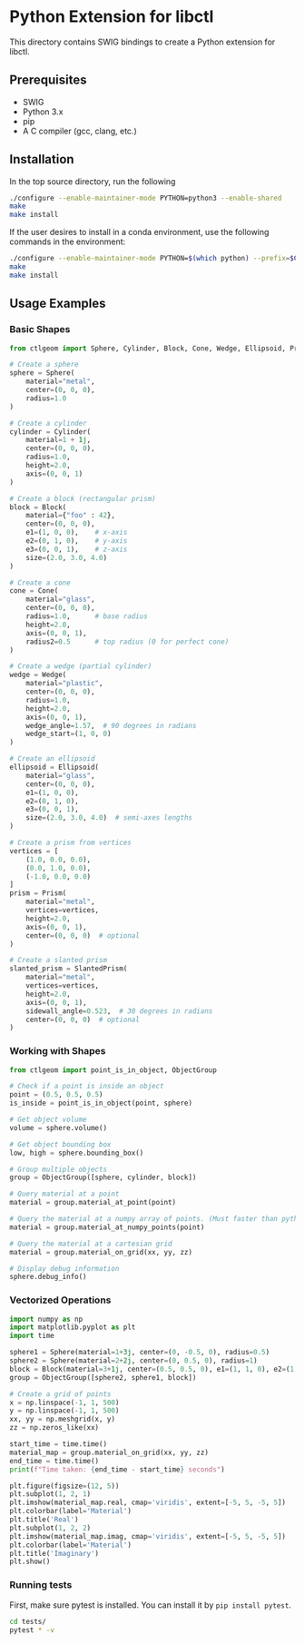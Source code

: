 # Python Extension for libctl

This directory contains SWIG bindings to create a Python extension for libctl.

## Prerequisites
- SWIG
- Python 3.x
- pip
- A C compiler (gcc, clang, etc.)

## Installation

In the top source directory, run the following
```bash
./configure --enable-maintainer-mode PYTHON=python3 --enable-shared
make
make install
```

If the user desires to install in a conda environment, use the following commands in the environment:
```bash
./configure --enable-maintainer-mode PYTHON=$(which python) --prefix=$CONDA_PREFIX --enable-shared
make
make install
```

## Usage Examples

### Basic Shapes

```python
from ctlgeom import Sphere, Cylinder, Block, Cone, Wedge, Ellipsoid, Prism, SlantedPrism

# Create a sphere
sphere = Sphere(
    material="metal",
    center=(0, 0, 0),
    radius=1.0
)

# Create a cylinder
cylinder = Cylinder(
    material=1 + 1j,
    center=(0, 0, 0),
    radius=1.0,
    height=2.0,
    axis=(0, 0, 1)
)

# Create a block (rectangular prism)
block = Block(
    material={"foo" : 42},
    center=(0, 0, 0),
    e1=(1, 0, 0),    # x-axis
    e2=(0, 1, 0),    # y-axis
    e3=(0, 0, 1),    # z-axis
    size=(2.0, 3.0, 4.0)
)

# Create a cone
cone = Cone(
    material="glass",
    center=(0, 0, 0),
    radius=1.0,      # base radius
    height=2.0,
    axis=(0, 0, 1),
    radius2=0.5      # top radius (0 for perfect cone)
)

# Create a wedge (partial cylinder)
wedge = Wedge(
    material="plastic",
    center=(0, 0, 0),
    radius=1.0,
    height=2.0,
    axis=(0, 0, 1),
    wedge_angle=1.57,  # 90 degrees in radians
    wedge_start=(1, 0, 0)
)

# Create an ellipsoid
ellipsoid = Ellipsoid(
    material="glass",
    center=(0, 0, 0),
    e1=(1, 0, 0),
    e2=(0, 1, 0),
    e3=(0, 0, 1),
    size=(2.0, 3.0, 4.0)  # semi-axes lengths
)

# Create a prism from vertices
vertices = [
    (1.0, 0.0, 0.0),
    (0.0, 1.0, 0.0),
    (-1.0, 0.0, 0.0)
]
prism = Prism(
    material="metal",
    vertices=vertices,
    height=2.0,
    axis=(0, 0, 1),
    center=(0, 0, 0)  # optional
)

# Create a slanted prism
slanted_prism = SlantedPrism(
    material="metal",
    vertices=vertices,
    height=2.0,
    axis=(0, 0, 1),
    sidewall_angle=0.523,  # 30 degrees in radians
    center=(0, 0, 0)  # optional
)
```

### Working with Shapes

```python
from ctlgeom import point_is_in_object, ObjectGroup

# Check if a point is inside an object
point = (0.5, 0.5, 0.5)
is_inside = point_is_in_object(point, sphere)

# Get object volume
volume = sphere.volume()

# Get object bounding box
low, high = sphere.bounding_box()

# Group multiple objects
group = ObjectGroup([sphere, cylinder, block])

# Query material at a point
material = group.material_at_point(point)

# Query the material at a numpy array of points. (Must faster than python loops!)
material = group.material_at_numpy_points(point)

# Query the material at a cartesian grid
material = group.material_on_grid(xx, yy, zz)

# Display debug information
sphere.debug_info()
```

### Vectorized Operations

```python
import numpy as np
import matplotlib.pyplot as plt
import time 

sphere1 = Sphere(material=1+3j, center=(0, -0.5, 0), radius=0.5)
sphere2 = Sphere(material=2+2j, center=(0, 0.5, 0), radius=1)
block = Block(material=3+1j, center=(0.5, 0.5, 0), e1=(1, 1, 0), e2=(1, -1, 0), e3=(0, 0, 1), size=(1, 1, 1))
group = ObjectGroup([sphere2, sphere1, block])

# Create a grid of points
x = np.linspace(-1, 1, 500)
y = np.linspace(-1, 1, 500)
xx, yy = np.meshgrid(x, y)
zz = np.zeros_like(xx)

start_time = time.time()
material_map = group.material_on_grid(xx, yy, zz)
end_time = time.time()
print(f"Time taken: {end_time - start_time} seconds")

plt.figure(figsize=(12, 5))
plt.subplot(1, 2, 1)
plt.imshow(material_map.real, cmap='viridis', extent=[-5, 5, -5, 5])
plt.colorbar(label='Material')
plt.title('Real')
plt.subplot(1, 2, 2)
plt.imshow(material_map.imag, cmap='viridis', extent=[-5, 5, -5, 5])
plt.colorbar(label='Material')
plt.title('Imaginary')
plt.show()
```

### Running tests
First, make sure pytest is installed. You can install it by `pip install pytest`.
```bash
cd tests/
pytest * -v
```
